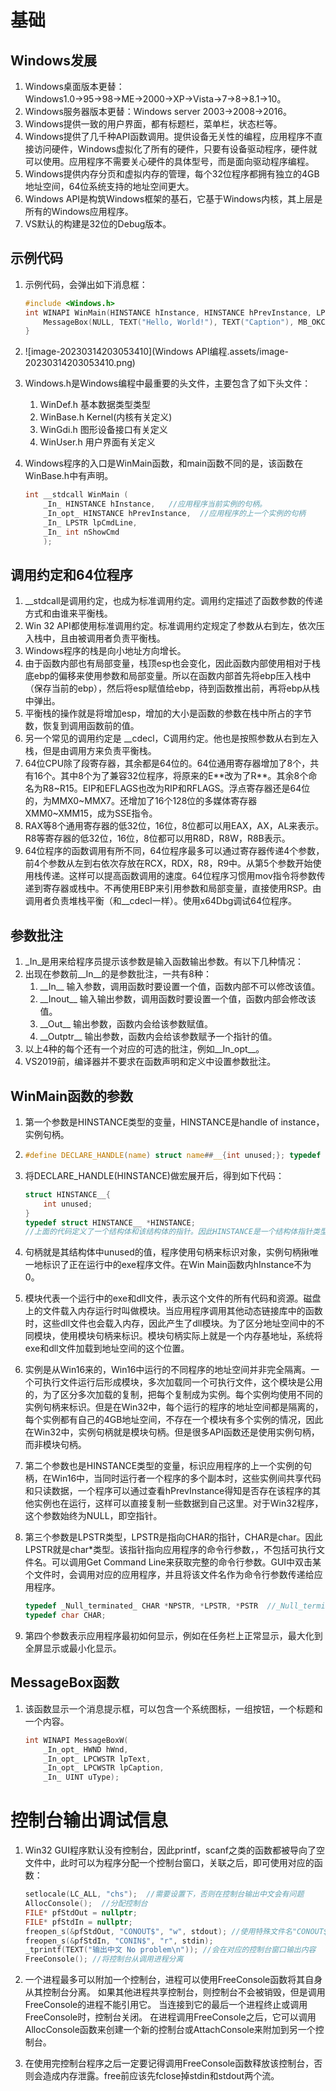# 基础

## Windows发展

1. Windows桌面版本更替：Windows1.0→95→98→ME→2000→XP→Vista→7→8→8.1→10。
2. Windows服务器版本更替：Windows server 2003→2008→2016。
3. Windows提供一致的用户界面，都有标题栏，菜单栏，状态栏等。
4. Windows提供了几千种API函数调用。提供设备无关性的编程，应用程序不直接访问硬件，Windows虚拟化了所有的硬件，只要有设备驱动程序，硬件就可以使用。应用程序不需要关心硬件的具体型号，而是面向驱动程序编程。
5. Windows提供内存分页和虚拟内存的管理，每个32位程序都拥有独立的4GB地址空间，64位系统支持的地址空间更大。
6. Windows API是构筑Windows框架的基石，它基于Windows内核，其上层是所有的Windows应用程序。
7. VS默认的构建是32位的Debug版本。

## 示例代码

1. 示例代码，会弹出如下消息框：

   ```c
   #include <Windows.h>
   int WINAPI WinMain(HINSTANCE hInstance, HINSTANCE hPrevInstance, LPSTR lpCmdLine, int nCmdShow){
       MessageBox(NULL, TEXT("Hello, World!"), TEXT("Caption"), MB_OKCANCEL | MB_ICONINFORMATION | MB_DEFBUTTON2);
   }
   ```

2. ![image-20230314203053410](Windows API编程.assets/image-20230314203053410.png)

3. Windows.h是Windows编程中最重要的头文件，主要包含了如下头文件：

   1. WinDef.h        基本数据类型类型
   2. WinBase.h      Kernel(内核有关定义)
   3. WinGdi.h        图形设备接口有关定义
   4. WinUser.h      用户界面有关定义

4. Windows程序的入口是WinMain函数，和main函数不同的是，该函数在WinBase.h中有声明。

   ```c
   int __stdcall WinMain (
       _In_ HINSTANCE hInstance,   //应用程序当前实例的句柄。
       _In_opt_ HINSTANCE hPrevInstance,  //应用程序的上一个实例的句柄
       _In_ LPSTR lpCmdLine,
       _In_ int nShowCmd
       );
   ```

## 调用约定和64位程序

1. __stdcall是调用约定，也成为标准调用约定。调用约定描述了函数参数的传递方式和由谁来平衡栈。
2. Win 32 API都使用标准调用约定。标准调用约定规定了参数从右到左，依次压入栈中，且由被调用者负责平衡栈。
3. Windows程序的栈是向小地址方向增长。
4. 由于函数内部也有局部变量，栈顶esp也会变化，因此函数内部使用相对于栈底ebp的偏移来使用参数和局部变量。所以在函数内部首先将ebp压入栈中（保存当前的ebp），然后将esp赋值给ebp，待到函数推出前，再将ebp从栈中弹出。
5. 平衡栈的操作就是将增加esp，增加的大小是函数的参数在栈中所占的字节数，恢复到调用函数前的值。
6. 另一个常见的调用约定是 __cdecl，C调用约定。他也是按照参数从右到左入栈，但是由调用方来负责平衡栈。
7. 64位CPU除了段寄存器，其余都是64位的。64位通用寄存器增加了8个，共有16个。其中8个为了兼容32位程序，将原来的E\*\*改为了R\*\*。其余8个命名为R8\~R15。EIP和EFLAGS也改为RIP和RFLAGS。浮点寄存器还是64位的，为MMX0\~MMX7。还增加了16个128位的多媒体寄存器XMM0\~XMM15，成为SSE指令。
8. RAX等8个通用寄存器的低32位，16位，8位都可以用EAX，AX，AL来表示。R8等寄存器的低32位，16位，8位都可以用R8D，R8W，R8B表示。
9. 64位程序的函数调用有所不同，64位程序最多可以通过寄存器传递4个参数，前4个参数从左到右依次存放在RCX，RDX，R8，R9中。从第5个参数开始使用栈传递。这样可以提高函数调用的速度。64位程序习惯用mov指令将参数传递到寄存器或栈中。不再使用EBP来引用参数和局部变量，直接使用RSP。由调用者负责堆栈平衡（和__cdecl一样）。使用x64Dbg调试64位程序。

## 参数批注

1. \_In\_是用来给程序员提示该参数是输入函数输出参数。有以下几种情况：
2. 出现在参数前\_\_In\_\_的是参数批注，一共有8种：
   1. \_\_In\_\_         输入参数，调用函数时要设置一个值，函数内部不可以修改该值。
   2. \_\_Inout\_\_    输入输出参数，调用函数时要设置一个值，函数内部会修改该值。
   3. \_\_Out\_\_      输出参数，函数内会给该参数赋值。
   4. \_\_Outptr\_\_ 输出参数，函数内会给该参数赋予一个指针的值。
3. 以上4种的每个还有一个对应的可选的批注，例如\_\_In\_opt\_\_。
4. VS2019前，编译器并不要求在函数声明和定义中设置参数批注。

## WinMain函数的参数

1. 第一个参数是HINSTANCE类型的变量，HINSTANCE是handle of instance，实例句柄。

2. ```c
   #define DECLARE_HANDLE(name) struct name##__{int unused;}; typedef struct name##__ *name
   ```

3. 将DECLARE_HANDLE(HINSTANCE)做宏展开后，得到如下代码：

   ```c
   struct HINSTANCE__{
       int unused;
   }
   typedef struct HINSTANCE__ *HINSTANCE;
   //上面的代码定义了一个结构体和该结构体的指针。因此HINSTANCE是一个结构体指针类型，指向的结构体中只有一个int数据unused。
   ```

4. 句柄就是其结构体中unused的值，程序使用句柄来标识对象，实例句柄揪唯一地标识了正在运行中的exe程序文件。在Win Main函数内hInstance不为0。

5. 模块代表一个运行中的exe和dll文件，表示这个文件的所有代码和资源。磁盘上的文件载入内存运行时叫做模块。当应用程序调用其他动态链接库中的函数时，这些dll文件也会载入内存，因此产生了dll模块。为了区分地址空间中的不同模块，使用模块句柄来标识。模块句柄实际上就是一个内存基地址，系统将exe和dll文件加载到地址空间的这个位置。

6. 实例是从Win16来的，Win16中运行的不同程序的地址空间并非完全隔离。一个可执行文件运行后形成模块，多次加载同一个可执行文件，这个模块是公用的，为了区分多次加载的复制，把每个复制成为实例。每个实例均使用不同的实例句柄来标识。但是在Win32中，每个运行的程序的地址空间都是隔离的，每个实例都有自己的4GB地址空间，不存在一个模块有多个实例的情况，因此在Win32中，实例句柄就是模块句柄。但是很多API函数还是使用实例句柄，而非模块句柄。

7. 第二个参数也是HINSTANCE类型的变量，标识应用程序的上一个实例的句柄，在Win16中，当同时运行者一个程序的多个副本时，这些实例间共享代码和只读数据，一个程序可以通过查看hPrevInstance得知是否存在该程序的其他实例也在运行，这样可以直接复制一些数据到自己这里。对于Win32程序，这个参数始终为NULL，即空指针。

8. 第三个参数是LPSTR类型，LPSTR是指向CHAR的指针，CHAR是char。因此LPSTR就是char*类型。该指针指向应用程序的命令行参数，，不包括可执行文件名。可以调用Get Command Line来获取完整的命令行参数。GUI中双击某个文件时，会调用对应的应用程序，并且将该文件名作为命令行参数传递给应用程序。

   ```c
   typedef _Null_terminated_ CHAR *NPSTR, *LPSTR, *PSTR  //_Null_terminated_表示是以\0(空字符)结尾的字符串。LP是Long Pointer长指针，是Win16遗留的概念，Win32中不区分长短指针，都是32位的。
   typedef char CHAR;
   ```

9. 第四个参数表示应用程序最初如何显示，例如在任务栏上正常显示，最大化到全屏显示或最小化显示。

## MessageBox函数

1. 该函数显示一个消息提示框，可以包含一个系统图标，一组按钮，一个标题和一个内容。

   ```c
   int WINAPI MessageBoxW(
       _In_opt_ HWND hWnd,
       _In_opt_ LPCWSTR lpText,
       _In_opt_ LPCWSTR lpCaption,
       _In_ UINT uType);
   ```


# 控制台输出调试信息

1. Win32 GUI程序默认没有控制台，因此printf，scanf之类的函数都被导向了空文件中，此时可以为程序分配一个控制台窗口，关联之后，即可使用对应的函数：

    ```c
    setlocale(LC_ALL, "chs");  //需要设置下，否则在控制台输出中文会有问题
    AllocConsole();  //分配控制台
    FILE* pfStdOut = nullptr;
    FILE* pfStdIn = nullptr;
    freopen_s(&pfStdOut, "CONOUT$", "w", stdout); //使用特殊文件名"CONOUT$"重新打开标准流
    freopen_s(&pfStdIn, "CONIN$", "r", stdin);
    _tprintf(TEXT("输出中文 No problem\n")); //会在对应的控制台窗口输出内容
    FreeConsole(); //将控制台从调用进程分离
    ```

2. 一个进程最多可以附加一个控制台，进程可以使用FreeConsole函数将其自身从其控制台分离。 如果其他进程共享控制台，则控制台不会被销毁，但是调用FreeConsole的进程不能引用它。 当连接到它的最后一个进程终止或调用FreeConsole时，控制台关闭。 在进程调用FreeConsole之后，它可以调用AllocConsole函数来创建一个新的控制台或AttachConsole来附加到另一个控制台。

3. 在使用完控制台程序之后一定要记得调用FreeConsole函数释放该控制台，否则会造成内存泄露。free前应该先fclose掉stdin和stdout两个流。
